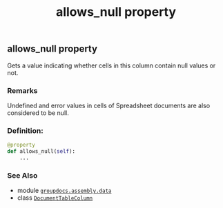 ﻿---
title: allows_null property
second_title: GroupDocs.Assembly for Python via .NET API References
description: 
type: docs
url: /python-net/groupdocs.assembly.data/documenttablecolumn/allows_null/
is_root: false
weight: 30
---

## allows_null property


Gets a value indicating whether cells in this column contain null values or not.

### Remarks 


Undefined and error values in cells of Spreadsheet documents are also considered to be null.
### Definition:
```python
@property
def allows_null(self):
    ...
```

### See Also
* module [`groupdocs.assembly.data`](../../)
* class [`DocumentTableColumn`](/assembly/python-net/groupdocs.assembly.data/documenttablecolumn)
